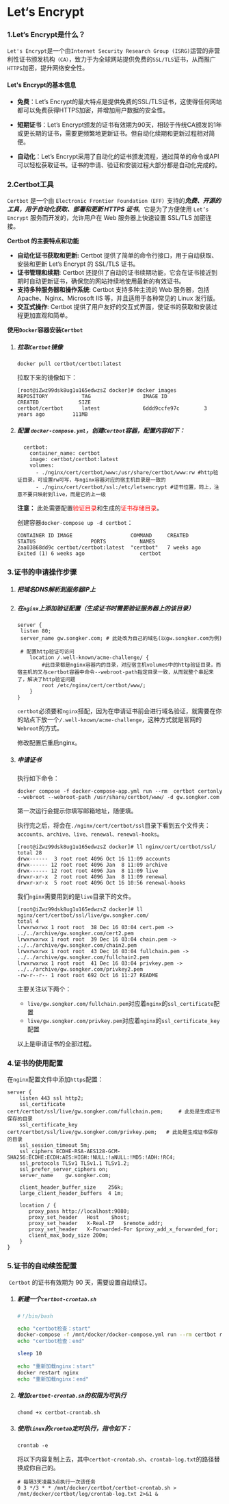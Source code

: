 # Let‘s Encrypt

### 1.Let‘s Encrypt是什么？

`Let's Encrypt`是一个由`Internet Security Research Group (ISRG)`运营的非营利性证书颁发机构`（CA）`，致力于为全球网站提供免费的`SSL/TLS`证书，从而推广`HTTPS`加密，提升网络安全性。

#### Let's Encrypt的基本信息

- **免费**：Let’s Encrypt的最大特点是提供免费的SSL/TLS证书，这使得任何网站都可以免费获得HTTPS加密，并增加用户数据的安全性。
- **短期证书**：Let’s Encrypt颁发的证书有效期为90天，相较于传统CA颁发的1年或更长期的证书，需要更频繁地更新证书。但自动化续期和更新过程相对简便。

- **自动化**：Let’s Encrypt采用了自动化的证书颁发流程，通过简单的命令或API可以轻松获取证书。证书的申请、验证和安装过程大部分都是自动化完成的。



### 2.Certbot工具

`Certbot` 是一个由 `Electronic Frontier Foundation（EFF）`支持的***免费、开源的工具，用于自动化获取、部署和更新 HTTPS 证书***。它是为了方便使用 `Let’s Encrypt` 服务而开发的，允许用户在 Web 服务器上快速设置 SSL/TLS 加密连接。

**Certbot 的主要特点和功能**

- **自动化证书获取和更新:** Certbot 提供了简单的命令行接口，用于自动获取、安装和更新 Let’s Encrypt 的 SSL/TLS 证书。
- **证书管理和续期**: Certbot 还提供了自动的证书续期功能，它会在证书接近到期时自动更新证书，确保您的网站持续地使用最新的有效证书。
- **支持多种服务器和操作系统**: Certbot 支持多种主流的 Web 服务器，包括 Apache、Nginx、Microsoft IIS 等，并且适用于各种常见的 Linux 发行版。
- **交互式操作**: Certbot 提供了用户友好的交互式界面，使证书的获取和安装过程更加直观和简单。



**使用`Docker`容器安装`Certbot`**

1. ##### 拉取`Certbot`镜像

   ```shell
   docker pull certbot/certbot:latest
   ```

   拉取下来的镜像如下：

   ```shell
   [root@iZwz99dsk8ug1u165edwzsZ docker]# docker images
   REPOSITORY        	TAG                 IMAGE ID            CREATED             SIZE
   certbot/certbot   	latest              6ddd9ccfe97c        3 years ago         111MB
   ```

   

2. ##### 配置 `docker-compose.yml`，创建`Certbot`容器，配置内容如下：

   ```shell
     certbot:
       container_name: certbot
       image: certbot/certbot:latest
       volumes:
         - ./nginx/cert/certbot/www:/usr/share/certbot/www:rw #http验证目录，可设置rw可写，与nginx容器对应的宿主机目录是一致的
         - ./nginx/cert/certbot/ssl:/etc/letsencrypt #证书位置，同上，注意不要只映射到live，而是它的上一级
   ```

   **注意：** 此处需要配置<font color="red">验证目录</font>和生成的<font color="red">证书存储目录</font>。

   

   创建容器`docker-compose up -d certbot`：

   ```shell
   CONTAINER ID	IMAGE					COMMAND		CREATED			STATUS					PORTS			NAMES
   2aa03868dd9c	certbot/certbot:latest  "certbot"   7 weeks ago     Exited (1) 6 weeks ago  				certbot
   ```



### 3.证书的申请操作步骤

1. ##### 把域名DNS解析到服务器IP上

2. ##### 在`nginx`上添加验证配置（**生成证书时需要验证服务器上的该目录**）

   ```shell
   server {
   	listen 80;
   	server_name gw.songker.com; # 此处改为自己的域名(以gw.songker.com为例)
   	
   	# 配置http验证可访问
       location /.well-known/acme-challenge/ {
           #此目录都是nginx容器内的目录，对应宿主机volumes中的http验证目录，而宿主机的又与certbot容器中命令--webroot-path指定目录一致，从而就整个串起来了，解决了http验证问题
           root /etc/nginx/cert/certbot/www/;
       }
   }
   ```

   `certbot`必须要和`nginx`搭配，因为在申请证书前会进行域名验证，就需要在你的站点下放一个`/.well-known/acme-challenge`，这种方式就是官网的`Webroot`的方式。

   

   修改配置后重启nginx。

   

3. ##### 申请证书

   执行如下命令：

   ```shell
   docker compose -f docker-compose-app.yml run --rm  certbot certonly --webroot --webroot-path /usr/share/certbot/www/ -d gw.songker.com
   ```

   第一次运行会提示你填写邮箱地址，随便填。

   

   执行完之后，将会在`./nginx/cert/certbot/ssl`目录下看到五个文件夹：`accounts、archive、live、renewal、renewal-hooks`。

   ```shell
   [root@iZwz99dsk8ug1u165edwzsZ docker]# ll nginx/cert/certbot/ssl/
   total 28
   drwx------  3 root root 4096 Oct 16 11:09 accounts
   drwx------ 12 root root 4096 Jan  8 11:09 archive
   drwx------ 12 root root 4096 Jan  8 11:09 live
   drwxr-xr-x  2 root root 4096 Jan  8 11:09 renewal
   drwxr-xr-x  5 root root 4096 Oct 16 10:56 renewal-hooks
   ```

   我们`nginx`需要用到的是`live`目录下的文件。

   ```shell
   [root@iZwz99dsk8ug1u165edwzsZ docker]# ll nginx/cert/certbot/ssl/live/gw.songker.com/
   total 4
   lrwxrwxrwx 1 root root  38 Dec 16 03:04 cert.pem -> ../../archive/gw.songker.com/cert2.pem
   lrwxrwxrwx 1 root root  39 Dec 16 03:04 chain.pem -> ../../archive/gw.songker.com/chain2.pem
   lrwxrwxrwx 1 root root  43 Dec 16 03:04 fullchain.pem -> ../../archive/gw.songker.com/fullchain2.pem
   lrwxrwxrwx 1 root root  41 Dec 16 03:04 privkey.pem -> ../../archive/gw.songker.com/privkey2.pem
   -rw-r--r-- 1 root root 692 Oct 16 11:27 README
   ```

   主要关注以下两个：

   - `live/gw.songker.com/fullchain.pem`对应着`nginx`的`ssl_certificate`配置
   - `live/gw.songker.com/privkey.pem`对应着`nginx`的`ssl_certificate_key`配置

   

   以上是申请证书的全部过程。



### 4.证书的使用配置

在`nginx`配置文件中添加`https`配置：

```shell
server {
    listen 443 ssl http2;
    ssl_certificate cert/certbot/ssl/live/gw.songker.com/fullchain.pem;		# 此处是生成证书保存的目录
    ssl_certificate_key cert/certbot/ssl/live/gw.songker.com/privkey.pem;	# 此处是生成证书保存的目录
    ssl_session_timeout 5m;
    ssl_ciphers ECDHE-RSA-AES128-GCM-SHA256:ECDHE:ECDH:AES:HIGH:!NULL:!aNULL:!MD5:!ADH:!RC4;
    ssl_protocols TLSv1 TLSv1.1 TLSv1.2;
    ssl_prefer_server_ciphers on;
    server_name    gw.songker.com;

    client_header_buffer_size    256k;
    large_client_header_buffers  4 1m;

    location / {
       proxy_pass http://localhost:9080;
       proxy_set_header   Host    $host;
       proxy_set_header   X-Real-IP   $remote_addr;
       proxy_set_header   X-Forwarded-For $proxy_add_x_forwarded_for;
       client_max_body_size 200m;
    }
}
```



### 5.证书的自动续签配置

​	`Certbot` 的证书有效期为 90 天，需要设置自动续订。

1. ##### 新建一个`certbot-crontab.sh`

   ```bash
   #！/bin/bash
   
   echo "certbot检查：start"
   docker-compose -f /mnt/docker/docker-compose.yml run --rm certbot renew
   echo "certbot检查：end"
   
   sleep 10
    
   echo "重新加载nginx：start"
   docker restart nginx
   echo "重新加载nginx：end"
   ```

2. ##### 增加`certbot-crontab.sh`的权限为可执行

   ```shell
   chomd +x certbot-crontab.sh
   ```

3. ##### 使用`linux`的`crontab`定时执行，指令如下：

   ```shell
   crontab -e
   ```

   将以下内容复制上去，其中`certbot-crontab.sh`、`crontab-log.txt`的路径替换成你自己的。

   ```shell
   # 每隔3天凌晨3点执行一次该任务
   0 3 */3 * * /mnt/docker/certbot/certbot-crontab.sh > /mnt/docker/certbot/log/crontab-log.txt 2>&1 &
   ```

   



